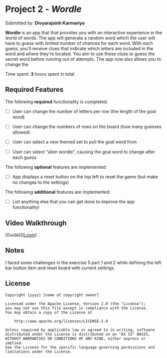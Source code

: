 # Project 2 - *Wordle*

Submitted by: **Divyarajsinh Karmariya**

**Wordle** is an app that that provides you with an interactive experience in the world of words. The app will generate a random word which the user will have to guess with limited number of chances for each word. With each guess, you'll receive clues that indicate which letters are included in the word and where they're located. You aim to use these clues to guess the secret word before running out of attempts. The app now also allows you to change the 

Time spent: **3** hours spent in total

## Required Features

The following **required** functionality is completed:

- [ ] User can change the number of letters per row (the length of the goal word)
- [ ] User can change the numbers of rows on the board (how many guesses allowed)
- [ ] User can select a new themed set to pull the goal word from
- [ ] User can select "alien wordle", causing the goal word to change after each guess


The following **optional** features are implemented:

- [ ] App displays a reset button on the top left to reset the game (but make no changes to the settings)

The following **additional** features are implemented:

- [ ] List anything else that you can get done to improve the app functionality!

## Video Walkthrough

[Guide]]([Loom](https://www.loom.com/share/ebda8f7376354a14a08f6da929b01047?sid=b085518a-d9f6-4e25-8c93-67ee724c7013)) .

## Notes

I faced some challenges in the exercise 5 part 1 and 2 while defining the left bar button item and reset board with current settings. 

## License

    Copyright [yyyy] [name of copyright owner]

    Licensed under the Apache License, Version 2.0 (the "License");
    you may not use this file except in compliance with the License.
    You may obtain a copy of the License at

        http://www.apache.org/licenses/LICENSE-2.0

    Unless required by applicable law or agreed to in writing, software
    distributed under the License is distributed on an "AS IS" BASIS,
    WITHOUT WARRANTIES OR CONDITIONS OF ANY KIND, either express or implied.
    See the License for the specific language governing permissions and
    limitations under the License.

